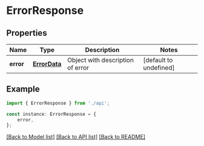 # ErrorResponse


## Properties

Name | Type | Description | Notes
------------ | ------------- | ------------- | -------------
**error** | [**ErrorData**](ErrorData.md) | Object with description of error | [default to undefined]

## Example

```typescript
import { ErrorResponse } from './api';

const instance: ErrorResponse = {
    error,
};
```

[[Back to Model list]](../README.md#documentation-for-models) [[Back to API list]](../README.md#documentation-for-api-endpoints) [[Back to README]](../README.md)
